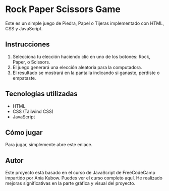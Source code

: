 # Rock Paper Scissors Game

Este es un simple juego de Piedra, Papel o Tijeras implementado con HTML, CSS y JavaScript.

## Instrucciones

1. Selecciona tu elección haciendo clic en uno de los botones: Rock, Paper, o Scissors.
2. El juego generará una elección aleatoria para la computadora.
3. El resultado se mostrará en la pantalla indicando si ganaste, perdiste o empataste.

## Tecnologías utilizadas

- HTML
- CSS (Tailwind CSS)
- JavaScript

## Cómo jugar

Para jugar, simplemente abre este enlace.


## Autor

Este proyecto está basado en el curso de JavaScript de FreeCodeCamp impartido por Ania Kubow. Puedes ver el curso completo aquí. He realizado mejoras significativas en la parte gráfica y visual del proyecto.

